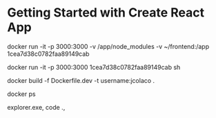 # Getting Started with Create React App


docker run -it -p 3000:3000 -v /app/node_modules -v ~/frontend:/app 1cea7d38c0782faa89149cab

docker run -it -p 3000:3000 1cea7d38c0782faa89149cab sh

docker build -f Dockerfile.dev -t username:jcolaco .

docker ps

explorer.exe, code .,